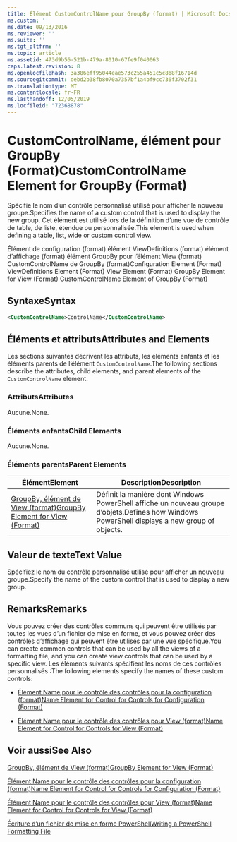 ```yaml
---
title: Élément CustomControlName pour GroupBy (format) | Microsoft Docs
ms.custom: ''
ms.date: 09/13/2016
ms.reviewer: ''
ms.suite: ''
ms.tgt_pltfrm: ''
ms.topic: article
ms.assetid: 473d9b56-521b-479a-8010-67fe9f040063
caps.latest.revision: 8
ms.openlocfilehash: 3a386eff95044eae573c255a451c5c8b8f16714d
ms.sourcegitcommit: debd2b38fb8070a7357bf1a4bf9cc736f3702f31
ms.translationtype: MT
ms.contentlocale: fr-FR
ms.lasthandoff: 12/05/2019
ms.locfileid: "72368878"
---
```

# <a name="customcontrolname-element-for-groupby-format"></a><span data-ttu-id="0337c-102">CustomControlName, élément pour GroupBy (Format)</span><span class="sxs-lookup"><span data-stu-id="0337c-102">CustomControlName Element for GroupBy (Format)</span></span>

<span data-ttu-id="0337c-103">Spécifie le nom d’un contrôle personnalisé utilisé pour afficher le nouveau groupe.</span><span class="sxs-lookup"><span data-stu-id="0337c-103">Specifies the name of a custom control that is used to display the new group.</span></span> <span data-ttu-id="0337c-104">Cet élément est utilisé lors de la définition d’une vue de contrôle de table, de liste, étendue ou personnalisée.</span><span class="sxs-lookup"><span data-stu-id="0337c-104">This element is used when defining a table, list, wide or custom control view.</span></span>

<span data-ttu-id="0337c-105">Élément de configuration (format) élément ViewDefinitions (format) élément d’affichage (format) élément GroupBy pour l’élément View (format) CustomControlName de GroupBy (format)</span><span class="sxs-lookup"><span data-stu-id="0337c-105">Configuration Element (Format) ViewDefinitions Element (Format) View Element (Format) GroupBy Element for View (Format) CustomControlName Element of GroupBy (Format)</span></span>

## <a name="syntax"></a><span data-ttu-id="0337c-106">Syntaxe</span><span class="sxs-lookup"><span data-stu-id="0337c-106">Syntax</span></span>

```xml
<CustomControlName>ControlName</CustomControlName>
```

## <a name="attributes-and-elements"></a><span data-ttu-id="0337c-107">Éléments et attributs</span><span class="sxs-lookup"><span data-stu-id="0337c-107">Attributes and Elements</span></span>

<span data-ttu-id="0337c-108">Les sections suivantes décrivent les attributs, les éléments enfants et les éléments parents de l’élément `CustomControlName`.</span><span class="sxs-lookup"><span data-stu-id="0337c-108">The following sections describe the attributes, child elements, and parent elements of the `CustomControlName` element.</span></span>

### <a name="attributes"></a><span data-ttu-id="0337c-109">Attributs</span><span class="sxs-lookup"><span data-stu-id="0337c-109">Attributes</span></span>

<span data-ttu-id="0337c-110">Aucune.</span><span class="sxs-lookup"><span data-stu-id="0337c-110">None.</span></span>

### <a name="child-elements"></a><span data-ttu-id="0337c-111">Éléments enfants</span><span class="sxs-lookup"><span data-stu-id="0337c-111">Child Elements</span></span>

<span data-ttu-id="0337c-112">Aucune.</span><span class="sxs-lookup"><span data-stu-id="0337c-112">None.</span></span>

### <a name="parent-elements"></a><span data-ttu-id="0337c-113">Éléments parents</span><span class="sxs-lookup"><span data-stu-id="0337c-113">Parent Elements</span></span>

|<span data-ttu-id="0337c-114">Élément</span><span class="sxs-lookup"><span data-stu-id="0337c-114">Element</span></span>|<span data-ttu-id="0337c-115">Description</span><span class="sxs-lookup"><span data-stu-id="0337c-115">Description</span></span>|
|-------------|-----------------|
|[<span data-ttu-id="0337c-116">GroupBy, élément de View (format)</span><span class="sxs-lookup"><span data-stu-id="0337c-116">GroupBy Element for View (Format)</span></span>](./groupby-element-for-view-format.md)|<span data-ttu-id="0337c-117">Définit la manière dont Windows PowerShell affiche un nouveau groupe d’objets.</span><span class="sxs-lookup"><span data-stu-id="0337c-117">Defines how Windows PowerShell displays a new group of objects.</span></span>|

## <a name="text-value"></a><span data-ttu-id="0337c-118">Valeur de texte</span><span class="sxs-lookup"><span data-stu-id="0337c-118">Text Value</span></span>

<span data-ttu-id="0337c-119">Spécifiez le nom du contrôle personnalisé utilisé pour afficher un nouveau groupe.</span><span class="sxs-lookup"><span data-stu-id="0337c-119">Specify the name of the custom control that is used to display a new group.</span></span>

## <a name="remarks"></a><span data-ttu-id="0337c-120">Remarks</span><span class="sxs-lookup"><span data-stu-id="0337c-120">Remarks</span></span>

<span data-ttu-id="0337c-121">Vous pouvez créer des contrôles communs qui peuvent être utilisés par toutes les vues d’un fichier de mise en forme, et vous pouvez créer des contrôles d’affichage qui peuvent être utilisés par une vue spécifique.</span><span class="sxs-lookup"><span data-stu-id="0337c-121">You can create common controls that can be used by all the views of a formatting file, and you can create view controls that can be used by a specific view.</span></span> <span data-ttu-id="0337c-122">Les éléments suivants spécifient les noms de ces contrôles personnalisés :</span><span class="sxs-lookup"><span data-stu-id="0337c-122">The following elements specify the names of these custom controls:</span></span>

- [<span data-ttu-id="0337c-123">Élément Name pour le contrôle des contrôles pour la configuration (format)</span><span class="sxs-lookup"><span data-stu-id="0337c-123">Name Element for Control for Controls for Configuration (Format)</span></span>](./name-element-for-control-for-controls-for-configuration-format.md)

- [<span data-ttu-id="0337c-124">Élément Name pour le contrôle des contrôles pour View (format)</span><span class="sxs-lookup"><span data-stu-id="0337c-124">Name Element for Control for Controls for View (Format)</span></span>](./name-element-for-control-for-controls-for-view-format.md)

## <a name="see-also"></a><span data-ttu-id="0337c-125">Voir aussi</span><span class="sxs-lookup"><span data-stu-id="0337c-125">See Also</span></span>

[<span data-ttu-id="0337c-126">GroupBy, élément de View (format)</span><span class="sxs-lookup"><span data-stu-id="0337c-126">GroupBy Element for View (Format)</span></span>](./groupby-element-for-view-format.md)

[<span data-ttu-id="0337c-127">Élément Name pour le contrôle des contrôles pour la configuration (format)</span><span class="sxs-lookup"><span data-stu-id="0337c-127">Name Element for Control for Controls for Configuration (Format)</span></span>](./name-element-for-control-for-controls-for-configuration-format.md)

[<span data-ttu-id="0337c-128">Élément Name pour le contrôle des contrôles pour View (format)</span><span class="sxs-lookup"><span data-stu-id="0337c-128">Name Element for Control for Controls for View (Format)</span></span>](./name-element-for-control-for-controls-for-view-format.md)

[<span data-ttu-id="0337c-129">Écriture d’un fichier de mise en forme PowerShell</span><span class="sxs-lookup"><span data-stu-id="0337c-129">Writing a PowerShell Formatting File</span></span>](./writing-a-powershell-formatting-file.md)
